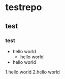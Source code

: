 # testrepo
## test
### test

* hello world
  * hello world  
* hello world

1.hello world
2.hello world
